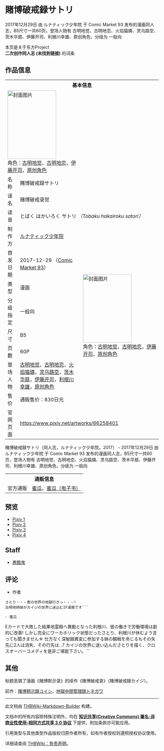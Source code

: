 # 賭博破戒録サトリ

<!-- source html: G:\repos\THBWiki-Markdown-Builder\THBWikiMarkdown\Temp\main\f\f8\ns0%3A%E8%B3%AD%E5%8D%9A%E7%A0%B4%E6%88%92%E9%8C%B2%E3%82%B5%E3%83%88%E3%83%AA.html -->

2017年12月29日 由 ルナティック少年院 于 Comic Market 93 发布的漫画同人志，B5尺寸一共60页，登场人物有 古明地觉、古明地恋、火焰猫燐、灵乌路空、茨木华扇、伊藤开司、利根川幸雄、原创角色，分级为 一般向

本页是关于东方Project  
 **二次创作同人志 (未找到链接)** 的词条
## 作品信息

<table><tbody><tr><th colspan="3">基本信息</th></tr><tr><td class="cover-artwork-mobile" colspan="2"><a href="./文件-賭博破戒録サトリ封面.jpg.md" class="image" title="封面图片"><img alt="封面图片" src="https://upload.thwiki.cc/thumb/d/d8/%E8%B3%AD%E5%8D%9A%E7%A0%B4%E6%88%92%E9%8C%B2%E3%82%B5%E3%83%88%E3%83%AA%E5%B0%81%E9%9D%A2.jpg/159px-%E8%B3%AD%E5%8D%9A%E7%A0%B4%E6%88%92%E9%8C%B2%E3%82%B5%E3%83%88%E3%83%AA%E5%B0%81%E9%9D%A2.jpg" decoding="async" loading="lazy" width="159" height="224" srcset="https://upload.thwiki.cc/thumb/d/d8/%E8%B3%AD%E5%8D%9A%E7%A0%B4%E6%88%92%E9%8C%B2%E3%82%B5%E3%83%88%E3%83%AA%E5%B0%81%E9%9D%A2.jpg/238px-%E8%B3%AD%E5%8D%9A%E7%A0%B4%E6%88%92%E9%8C%B2%E3%82%B5%E3%83%88%E3%83%AA%E5%B0%81%E9%9D%A2.jpg 1.5x, https://upload.thwiki.cc/thumb/d/d8/%E8%B3%AD%E5%8D%9A%E7%A0%B4%E6%88%92%E9%8C%B2%E3%82%B5%E3%83%88%E3%83%AA%E5%B0%81%E9%9D%A2.jpg/317px-%E8%B3%AD%E5%8D%9A%E7%A0%B4%E6%88%92%E9%8C%B2%E3%82%B5%E3%83%88%E3%83%AA%E5%B0%81%E9%9D%A2.jpg 2x" data-file-width="860" data-file-height="1214"></a><div class="cover-char">角色：<a href="./古明地觉.md" title="古明地觉">古明地觉</a>，<a href="./古明地恋.md" title="古明地恋">古明地恋</a>，<a href="/index.php?title=%E4%BC%8A%E8%97%A4%E5%BC%80%E5%8F%B8&amp;action=edit&amp;redlink=1" class="new" title="伊藤开司（页面不存在）">伊藤开司</a>，<a href="/index.php?title=%E5%8E%9F%E5%88%9B%E8%A7%92%E8%89%B2&amp;action=edit&amp;redlink=1" class="new" title="原创角色（页面不存在）">原创角色</a></div></td>
</tr><tr><td class="label">名称</td><td colspan="2"> 賭博破戒録サトリ </td></tr><tr><td class="label">译名</td><td colspan="2"> 赌博破戒录觉 </td></tr><tr><td class="label">读音</td><td colspan="2"> とばく はかいろく サトリ <i>（Tobaku hakairoku satori）</i> </td></tr><tr><td class="label">制作方</td><td><a href="./ルナティック少年院.md" title="ルナティック少年院">ルナティック少年院</a></td><td class="cover-artwork" rowspan="8" style="min-width:224px;"><a href="./文件-賭博破戒録サトリ封面.jpg.md" class="image" title="封面图片"><img alt="封面图片" src="https://upload.thwiki.cc/thumb/d/d8/%E8%B3%AD%E5%8D%9A%E7%A0%B4%E6%88%92%E9%8C%B2%E3%82%B5%E3%83%88%E3%83%AA%E5%B0%81%E9%9D%A2.jpg/159px-%E8%B3%AD%E5%8D%9A%E7%A0%B4%E6%88%92%E9%8C%B2%E3%82%B5%E3%83%88%E3%83%AA%E5%B0%81%E9%9D%A2.jpg" decoding="async" loading="lazy" width="159" height="224" srcset="https://upload.thwiki.cc/thumb/d/d8/%E8%B3%AD%E5%8D%9A%E7%A0%B4%E6%88%92%E9%8C%B2%E3%82%B5%E3%83%88%E3%83%AA%E5%B0%81%E9%9D%A2.jpg/238px-%E8%B3%AD%E5%8D%9A%E7%A0%B4%E6%88%92%E9%8C%B2%E3%82%B5%E3%83%88%E3%83%AA%E5%B0%81%E9%9D%A2.jpg 1.5x, https://upload.thwiki.cc/thumb/d/d8/%E8%B3%AD%E5%8D%9A%E7%A0%B4%E6%88%92%E9%8C%B2%E3%82%B5%E3%83%88%E3%83%AA%E5%B0%81%E9%9D%A2.jpg/317px-%E8%B3%AD%E5%8D%9A%E7%A0%B4%E6%88%92%E9%8C%B2%E3%82%B5%E3%83%88%E3%83%AA%E5%B0%81%E9%9D%A2.jpg 2x" data-file-width="860" data-file-height="1214"></a><div class="cover-char">角色：<a href="./古明地觉.md" title="古明地觉">古明地觉</a>，<a href="./古明地恋.md" title="古明地恋">古明地恋</a>，<a href="/index.php?title=%E4%BC%8A%E8%97%A4%E5%BC%80%E5%8F%B8&amp;action=edit&amp;redlink=1" class="new" title="伊藤开司（页面不存在）">伊藤开司</a>，<a href="/index.php?title=%E5%8E%9F%E5%88%9B%E8%A7%92%E8%89%B2&amp;action=edit&amp;redlink=1" class="new" title="原创角色（页面不存在）">原创角色</a></div></td>
</tr><tr><td class="label">首发日期</td><td>2017-12-29&#160;（<a href="/展会作品列表?e=Comic+Market%2393">Comic Market 93</a>）</td></tr><tr><td class="label">类型</td><td>漫画</td></tr><tr><td class="label">分级指定</td><td>一般向</td></tr><tr><td class="label">尺寸</td><td>B5</td></tr><tr><td class="label">页数</td><td>60P</td></tr><tr><td class="label">登场人物</td><td><a href="./古明地觉.md" title="古明地觉">古明地觉</a>，<a href="./古明地恋.md" title="古明地恋">古明地恋</a>，<a href="./火焰猫燐.md" title="火焰猫燐">火焰猫燐</a>，<a href="./灵乌路空.md" title="灵乌路空">灵乌路空</a>，<a href="./茨木华扇.md" title="茨木华扇">茨木华扇</a>，<a href="/index.php?title=%E4%BC%8A%E8%97%A4%E5%BC%80%E5%8F%B8&amp;action=edit&amp;redlink=1" class="new" title="伊藤开司（页面不存在）">伊藤开司</a>，<a href="/index.php?title=%E5%88%A9%E6%A0%B9%E5%B7%9D%E5%B9%B8%E9%9B%84&amp;action=edit&amp;redlink=1" class="new" title="利根川幸雄（页面不存在）">利根川幸雄</a>，<a href="/index.php?title=%E5%8E%9F%E5%88%9B%E8%A7%92%E8%89%B2&amp;action=edit&amp;redlink=1" class="new" title="原创角色（页面不存在）">原创角色</a></td></tr><tr><td class="label">售价</td><td>通贩售价：830日元</td></tr>
<tr><td class="label">官网页面</td><td colspan="2"><a rel="nofollow" class="external free" href="https://www.pixiv.net/artworks/66258401">https://www.pixiv.net/artworks/66258401</a></td></tr></tbody></table>

賭博破戒録サトリ（同人志，ルナティック少年院，2017） - 2017年12月29日 由 ルナティック少年院 于 Comic Market 93 发布的漫画同人志，B5尺寸一共60页，登场人物有 古明地觉、古明地恋、火焰猫燐、灵乌路空、茨木华扇、伊藤开司、利根川幸雄、原创角色，分级为 一般向

<table><tbody><tr><th colspan="3">通贩信息</th></tr><tr><td class="label">官方通贩</td><td colspan="2"><a rel="nofollow" class="external text" href="https://www.melonbooks.co.jp/detail/detail.php?product_id=321447">蜜瓜</a>，<a rel="nofollow" class="external text" href="https://www.melonbooks.co.jp/detail/detail.php?product_id=500536">蜜瓜（电子书）</a></td></tr></tbody></table>


## 预览
- [Pixiv 1](https://www.pixiv.net/artworks/66258401)
- [Pixiv 2](https://www.pixiv.net/artworks/66258530)
- [Pixiv 3](https://www.pixiv.net/artworks/66258549)
- [Pixiv 4](https://www.pixiv.net/artworks/66258587)

## Staff
- [悪餓鬼](./悪餓鬼.md)

## 评论
- 作者

```
さとり・・・表の世界の地獄行きっ・・・!
古明地姉妹がカイジの世界に迷込むIF漫画です```

- 蜜瓜

```
Eカードで大敗した結果地霊殿へ異動となった利根川、彼の働きで労働環境は劇的に改善!
しかし完全にワーカホリック状態だったさとり、利根川が休むよう言っても聞きません☆
仕方なく深秘録異変に参加する妹の観戦を命じるもその矢先に2人は消失、その行先は…?
カイジの世界に迷い込んださとりを描く、クロスオーバーコメディを是非ご堪能下さい。```

## 其他
  
标题恶搞了漫画《赌博默示录》的续作《赌博破戒录》（賭博破戒録カイジ）。
  
  
前作：[賭博黙示録コイシ](./賭博黙示録コイシ.md)，[地獄中間管理録トネガワ](./地獄中間管理録トネガワ.md)
  
  
  

  





---

此文档由 [THBWiki-Markdown-Builder](https://github.com/Delsin-Yu/THBWiki-Markdown-Builder) 构建。

文档中的所有内容除特殊注明外，均在 [**知识共享(Creative Commons) 署名-非商业性使用-相同方式共享 3.0 协议**](https://creativecommons.org/licenses/by-sa/3.0/deed.zh-hans) 下提供，附加条款亦可能应用。

引用类型与其他类型作品版权归原作者所有，如有作者授权则遵照授权协议使用。

详细请查阅 [THBWiki：免责声明](https://thbwiki.cc/THBWiki:%E5%85%8D%E8%B4%A3%E5%A3%B0%E6%98%8E)。

